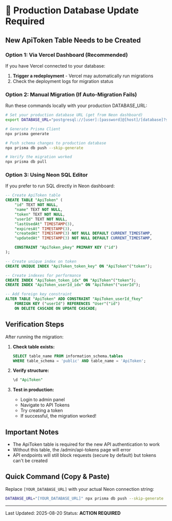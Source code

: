 # 🚨 Production Database Update Required

## New ApiToken Table Needs to be Created

### Option 1: Via Vercel Dashboard (Recommended)
If you have Vercel connected to your database:

1. **Trigger a redeployment** - Vercel may automatically run migrations
2. Check the deployment logs for migration status

### Option 2: Manual Migration (If Auto-Migration Fails)

Run these commands locally with your production DATABASE_URL:

```bash
# Set your production database URL (get from Neon dashboard)
export DATABASE_URL="postgresql://[user]:[password]@[host]/[database]?sslmode=require"

# Generate Prisma Client
npx prisma generate

# Push schema changes to production database
npx prisma db push --skip-generate

# Verify the migration worked
npx prisma db pull
```

### Option 3: Using Neon SQL Editor

If you prefer to run SQL directly in Neon dashboard:

```sql
-- Create ApiToken table
CREATE TABLE "ApiToken" (
    "id" TEXT NOT NULL,
    "name" TEXT NOT NULL,
    "token" TEXT NOT NULL,
    "userId" TEXT NOT NULL,
    "lastUsedAt" TIMESTAMP(3),
    "expiresAt" TIMESTAMP(3),
    "createdAt" TIMESTAMP(3) NOT NULL DEFAULT CURRENT_TIMESTAMP,
    "updatedAt" TIMESTAMP(3) NOT NULL DEFAULT CURRENT_TIMESTAMP,

    CONSTRAINT "ApiToken_pkey" PRIMARY KEY ("id")
);

-- Create unique index on token
CREATE UNIQUE INDEX "ApiToken_token_key" ON "ApiToken"("token");

-- Create indexes for performance
CREATE INDEX "ApiToken_token_idx" ON "ApiToken"("token");
CREATE INDEX "ApiToken_userId_idx" ON "ApiToken"("userId");

-- Add foreign key constraint
ALTER TABLE "ApiToken" ADD CONSTRAINT "ApiToken_userId_fkey" 
    FOREIGN KEY ("userId") REFERENCES "User"("id") 
    ON DELETE CASCADE ON UPDATE CASCADE;
```

## Verification Steps

After running the migration:

1. **Check table exists:**
   ```sql
   SELECT table_name FROM information_schema.tables 
   WHERE table_schema = 'public' AND table_name = 'ApiToken';
   ```

2. **Verify structure:**
   ```sql
   \d "ApiToken"
   ```

3. **Test in production:**
   - Login to admin panel
   - Navigate to API Tokens
   - Try creating a token
   - If successful, the migration worked!

## Important Notes

- The ApiToken table is required for the new API authentication to work
- Without this table, the /admin/api-tokens page will error
- API endpoints will still block requests (secure by default) but tokens can't be created

## Quick Command (Copy & Paste)

Replace `[YOUR_DATABASE_URL]` with your actual Neon connection string:

```bash
DATABASE_URL="[YOUR_DATABASE_URL]" npx prisma db push --skip-generate
```

---

Last Updated: 2025-08-20
Status: **ACTION REQUIRED**